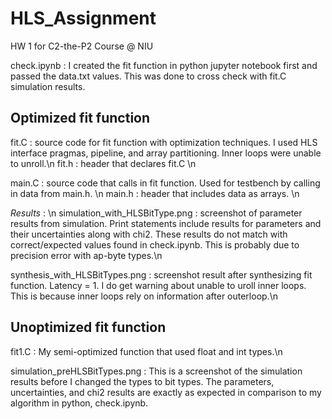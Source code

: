 # HLS\_Assignment
HW 1 for C2-the-P2 Course @ NIU

check.ipynb : I created the fit function in python jupyter notebook first and passed the data.txt values. This was done to cross check with fit.C simulation results.

## Optimized fit function
fit.C : source code for fit function with optimization techniques. I used HLS interface pragmas, pipeline, and array partitioning. Inner loops were unable to unroll.\n 
fit.h : header that declares fit.C \n

main.C : source code that calls in fit function. Used for testbench by calling in data from main.h. \n
main.h : header that includes data as arrays. \n

*Results* : \n
simulation\_with\_HLSBitType.png : screenshot of parameter results from simulation. Print statements include results for parameters and their uncertainties along with chi2. These results do not match with correct/expected values found in check.ipynb. This is probably due to precision error with ap-byte types.\n

synthesis\_with\_HLSBitTypes.png : screenshot result after synthesizing fit function. Latency = 1. I do get warning about unable to uroll inner loops. This is because inner loops rely on information after outerloop.\n 

## Unoptimized fit function
fit1.C : My semi-optimized function that used float and int types.\n

simulation\_preHLSBitTypes.png : This is a screenshot of the simulation results before I changed the types to bit types. The parameters, uncertainties, and chi2 results are exactly as expected in comparison to my algorithm in python, check.ipynb.
 
